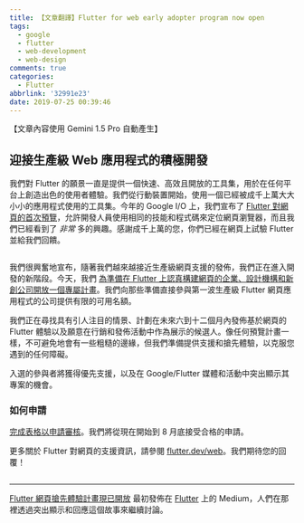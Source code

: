 ```yaml
---
title: 【文章翻譯】Flutter for web early adopter program now open
tags:
  - google
  - flutter
  - web-development
  - web-design
comments: true
categories:
  - Flutter
abbrlink: '32991e23'
date: 2019-07-25 00:39:46
---
```


【文章內容使用 Gemini 1.5 Pro 自動產生】

## 迎接生產級 Web 應用程式的積極開發

我們對 Flutter 的願景一直是提供一個快速、高效且開放的工具集，用於在任何平台上創造出色的使用者體驗。我們從行動裝置開始，使用一個已經被成千上萬大大小小的應用程式使用的工具集。今年的 Google I/O 上，我們宣布了 [Flutter 對網頁的首次預覽](https://developers.googleblog.com/2019/05/Flutter-io19.html)，允許開發人員使用相同的技能和程式碼來定位網頁瀏覽器，而且我們已經看到了 *非常* 多的興趣。感謝成千上萬的您，你們已經在網頁上試驗 Flutter 並給我們回饋。

<figure>
<img alt="" src="https://cdn-images-1.medium.com/max/1024/1*HcggEjhP_Li6Tt7KIzB10g.png" />
</figure>

我們很興奮地宣布，隨著我們越來越接近生產級網頁支援的發佈，我們正在進入開發的新階段。今天，我們 [為準備在 Flutter 上認真構建網頁的企業、設計機構和新創公司開放一個專屬計畫](https://forms.gle/32JCpbYefLaZE3xp8)。我們向那些準備直接參與第一波生產級 Flutter 網頁應用程式的公司提供有限的可用名額。

我們正在尋找具有引人注目的情景、計劃在未來六到十二個月內發佈基於網頁的 Flutter 體驗以及願意在行銷和發佈活動中作為展示的候選人。像任何預覽計畫一樣，不可避免地會有一些粗糙的邊緣，但我們準備提供支援和搶先體驗，以克服您遇到的任何障礙。

入選的參與者將獲得優先支援，以及在 Google/Flutter 媒體和活動中突出顯示其專案的機會。

### 如何申請

[完成表格以申請審核](https://forms.gle/32JCpbYefLaZE3xp8)。我們將從現在開始到 8 月底接受合格的申請。

更多關於 Flutter 對網頁的支援資訊，請參閱 [flutter.dev/web](https://flutter.dev/web)。我們期待您的回覆！

<img src="https://medium.com/_/stat?event=post.clientViewed&referrerSource=full_rss&postId=9f1fb146e4c4" width="1" height="1"><hr><p><a href="https://medium.com/flutter/flutter-for-web-early-adopter-program-now-open-9f1fb146e4c4">Flutter 網頁搶先體驗計畫現已開放</a> 最初發佈在 <a href="https://medium.com/flutter">Flutter</a> 上的 Medium，人們在那裡透過突出顯示和回應這個故事來繼續討論。</p> 
